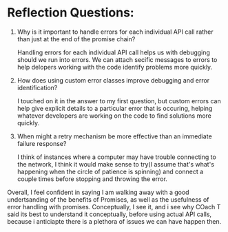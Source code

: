 # Reflection Questions:

1. Why is it important to handle errors for each individual API call rather than just at the end of the promise chain?

    Handling errors for each individual API call helps us with debugging should we run into errors. We can attach secific messages to errors to help delopers working with the code identify problems more quickly. 


2. How does using custom error classes improve debugging and error identification?
   
   I touched on it in the answer to my first question, but custom errors can help give explicit details to a particular error that is occuring, helping whatever developers are working on the code to find solutions more quickly. 


3. When might a retry mechanism be more effective than an immediate failure response?

    I think of instances where a computer may have trouble connecting to the network, I think it would make sense to try(I assume that's what's happening when the circle of patience is spinning) and connect a couple times before stopping and throwing the error. 

Overall, I feel confident in saying I am walking away with a good undertsanding of the benefits of Promises, as well as the usefulness of error handling with promises. Conceptually, I see it, and i see why COach T said its best to understand it conceptually, before using actual API calls, because i anticiapte there is a plethora of issues we can have happen then. 